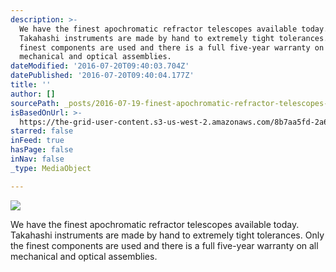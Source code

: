 ```yaml
---
description: >-
  We have the finest apochromatic refractor telescopes available today.
  Takahashi instruments are made by hand to extremely tight tolerances. Only the
  finest components are used and there is a full five-year warranty on all
  mechanical and optical assemblies.
dateModified: '2016-07-20T09:40:03.704Z'
datePublished: '2016-07-20T09:40:04.177Z'
title: ''
author: []
sourcePath: _posts/2016-07-19-finest-apochromatic-refractor-telescopes-available-today.md
isBasedOnUrl: >-
  https://the-grid-user-content.s3-us-west-2.amazonaws.com/8b7aa5fd-2a6b-45e2-b97a-ebabd9aed6ce.png
starred: false
inFeed: true
hasPage: false
inNav: false
_type: MediaObject

---
```

![](https://the-grid-user-content.s3-us-west-2.amazonaws.com/0c55d007-78ea-40ad-8dff-bb2eaf4d3921.png)

We have the finest apochromatic refractor telescopes available today. Takahashi instruments are made by hand to extremely tight tolerances. Only the finest components are used and there is a full five-year warranty on all mechanical and optical assemblies.
